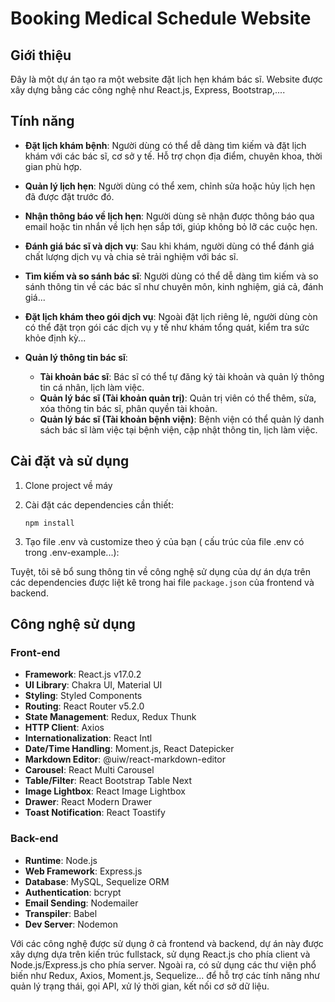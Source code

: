 

# Booking Medical Schedule Website

## Giới thiệu
Đây là một dự án tạo ra một website đặt lịch hẹn khám bác sĩ. Website được xây dựng bằng các công nghệ như React.js, Express, Bootstrap,....

## Tính năng

- **Đặt lịch khám bệnh**: Người dùng có thể dễ dàng tìm kiếm và đặt lịch khám với các bác sĩ, cơ sở y tế. Hỗ trợ chọn địa điểm, chuyên khoa, thời gian phù hợp.
  
- **Quản lý lịch hẹn**: Người dùng có thể xem, chỉnh sửa hoặc hủy lịch hẹn đã được đặt trước đó.
  
- **Nhận thông báo về lịch hẹn**: Người dùng sẽ nhận được thông báo qua email hoặc tin nhắn về lịch hẹn sắp tới, giúp không bỏ lỡ các cuộc hẹn.
  
- **Đánh giá bác sĩ và dịch vụ**: Sau khi khám, người dùng có thể đánh giá chất lượng dịch vụ và chia sẻ trải nghiệm với bác sĩ.
  
- **Tìm kiếm và so sánh bác sĩ**: Người dùng có thể dễ dàng tìm kiếm và so sánh thông tin về các bác sĩ như chuyên môn, kinh nghiệm, giá cả, đánh giá...
  
- **Đặt lịch khám theo gói dịch vụ**: Ngoài đặt lịch riêng lẻ, người dùng còn có thể đặt trọn gói các dịch vụ y tế như khám tổng quát, kiểm tra sức khỏe định kỳ...
  
- **Quản lý thông tin bác sĩ**:
  - **Tài khoản bác sĩ**: Bác sĩ có thể tự đăng ký tài khoản và quản lý thông tin cá nhân, lịch làm việc.
  - **Quản lý bác sĩ (Tài khoản quản trị)**: Quản trị viên có thể thêm, sửa, xóa thông tin bác sĩ, phân quyền tài khoản.
  - **Quản lý bác sĩ (Tài khoản bệnh viện)**: Bệnh viện có thể quản lý danh sách bác sĩ làm việc tại bệnh viện, cập nhật thông tin, lịch làm việc.



## Cài đặt và sử dụng

1. Clone project về máy
  
3. Cài đặt các dependencies cần thiết:
   ```
   npm install
   ```
4. Tạo file .env và customize theo ý của bạn ( cấu trúc của file .env có trong .env-example...):


Tuyệt, tôi sẽ bổ sung thông tin về công nghệ sử dụng của dự án dựa trên các dependencies được liệt kê trong hai file `package.json` của frontend và backend.

## Công nghệ sử dụng
### Front-end
- **Framework**: React.js v17.0.2
- **UI Library**: Chakra UI, Material UI
- **Styling**: Styled Components
- **Routing**: React Router v5.2.0
- **State Management**: Redux, Redux Thunk
- **HTTP Client**: Axios
- **Internationalization**: React Intl
- **Date/Time Handling**: Moment.js, React Datepicker
- **Markdown Editor**: @uiw/react-markdown-editor
- **Carousel**: React Multi Carousel
- **Table/Filter**: React Bootstrap Table Next
- **Image Lightbox**: React Image Lightbox
- **Drawer**: React Modern Drawer
- **Toast Notification**: React Toastify

### Back-end
- **Runtime**: Node.js
- **Web Framework**: Express.js
- **Database**: MySQL, Sequelize ORM
- **Authentication**: bcrypt
- **Email Sending**: Nodemailer
- **Transpiler**: Babel
- **Dev Server**: Nodemon

Với các công nghệ được sử dụng ở cả frontend và backend, dự án này được xây dựng dựa trên kiến trúc fullstack, sử dụng React.js cho phía client và Node.js/Express.js cho phía server. Ngoài ra, có sử dụng các thư viện phổ biến như Redux, Axios, Moment.js, Sequelize... để hỗ trợ các tính năng như quản lý trạng thái, gọi API, xử lý thời gian, kết nối cơ sở dữ liệu.

